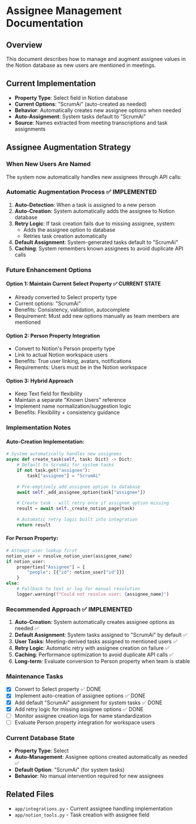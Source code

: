 # Assignee Management Documentation

## Overview
This document describes how to manage and augment assignee values in the Notion database as new users are mentioned in meetings.

## Current Implementation
- **Property Type**: Select field in Notion database
- **Current Options**: "ScrumAi" (auto-created as needed)
- **Behavior**: Automatically creates new assignee options when needed
- **Auto-Assignment**: System tasks default to "ScrumAi"
- **Source**: Names extracted from meeting transcriptions and task assignments

## Assignee Augmentation Strategy

### When New Users Are Named
The system now automatically handles new assignees through API calls:

### Automatic Augmentation Process ✅ IMPLEMENTED
1. **Auto-Detection**: When a task is assigned to a new person
2. **Auto-Creation**: System automatically adds the assignee to Notion database
3. **Retry Logic**: If task creation fails due to missing assignee, system:
   - Adds the assignee option to database
   - Retries task creation automatically
4. **Default Assignment**: System-generated tasks default to "ScrumAi"
5. **Caching**: System remembers known assignees to avoid duplicate API calls

### Future Enhancement Options

#### Option 1: Maintain Current Select Property ✅ CURRENT STATE
- Already converted to Select property type
- Current options: "ScrumAi"
- Benefits: Consistency, validation, autocomplete
- Requirement: Must add new options manually as team members are mentioned

#### Option 2: Person Property Integration
- Convert to Notion's Person property type
- Link to actual Notion workspace users
- Benefits: True user linking, avatars, notifications
- Requirements: Users must be in the Notion workspace

#### Option 3: Hybrid Approach
- Keep Text field for flexibility
- Maintain a separate "Known Users" reference
- Implement name normalization/suggestion logic
- Benefits: Flexibility + consistency guidance

### Implementation Notes

#### Auto-Creation Implementation:
```python
# System automatically handles new assignees
async def create_task(self, task: Dict) -> Dict:
    # Default to ScrumAi for system tasks
    if not task.get("assignee"):
        task["assignee"] = "ScrumAi"
    
    # Pre-emptively add assignee option to database
    await self._add_assignee_option(task["assignee"])
    
    # Create task - will retry once if assignee option missing
    result = await self._create_notion_page(task)
    
    # Automatic retry logic built into integration
    return result
```

#### For Person Property:
```python
# Attempt user lookup first
notion_user = resolve_notion_user(assignee_name)
if notion_user:
    properties["Assignee"] = {
        "people": [{"id": notion_user["id"]}]
    }
else:
    # Fallback to text or log for manual resolution
    logger.warning(f"Could not resolve user: {assignee_name}")
```

### Recommended Approach ✅ IMPLEMENTED
1. **Auto-Creation**: System automatically creates assignee options as needed ✅
2. **Default Assignment**: System tasks assigned to "ScrumAi" by default ✅
3. **User Tasks**: Meeting-derived tasks assigned to mentioned users ✅
4. **Retry Logic**: Automatic retry with assignee creation on failure ✅
5. **Caching**: Performance optimization to avoid duplicate API calls ✅
6. **Long-term**: Evaluate conversion to Person property when team is stable

### Maintenance Tasks
- [x] Convert to Select property ✅ DONE
- [x] Implement auto-creation of assignee options ✅ DONE
- [x] Add default "ScrumAi" assignment for system tasks ✅ DONE
- [x] Add retry logic for missing assignee options ✅ DONE
- [ ] Monitor assignee creation logs for name standardization
- [ ] Evaluate Person property integration for workspace users

### Current Database State
- **Property Type**: Select
- **Auto-Management**: Assignee options created automatically as needed ✅
- **Default Option**: "ScrumAi" (for system tasks)
- **Behavior**: No manual intervention required for new assignees

## Related Files
- `app/integrations.py` - Current assignee handling implementation
- `app/notion_tools.py` - Task creation with assignee field